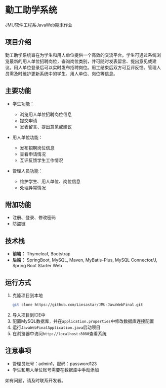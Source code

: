 # 勤工助学系统
JMU软件工程系JavaWeb期末作业
## 项目介绍
勤工助学系统旨在为学生和用人单位提供一个高效的交流平台。学生可通过系统浏览最新的用人单位招聘岗位，查询岗位类别，并可随时发表留言、提出意见或建议。用人单位登录后可以实时发布招聘岗位。用工结束后双方可互评反馈。管理人员需及时维护更新系统中的学生、用人单位、岗位等信息。

## 主要功能
- 学生功能：
  - 浏览用人单位招聘岗位信息
  - 提交申请
  - 发表留言、提出意见或建议

- 用人单位功能：
  - 发布招聘岗位信息
  - 查看申请情况
  - 互评反馈学生工作情况

- 管理人员功能：
  - 维护学生、用人单位、岗位信息
  - 处理异常情况

## 附加功能
- 注册、登录、修改密码
- 防盗链

## 技术栈
- **前端：** Thymeleaf, Bootstrap
- **后端：** SpringBoot, MySQL, Maven, MyBatis-Plus, MySQL Connector/J, Spring Boot Starter Web

## 运行方式
1. 克隆项目到本地
   ```bash
   git clone https://github.com/Linsastar/JMU-JavaWebFinal.git
2. 导入项目到IDE中
3. 配置MySQL数据库，并在`application.properties`中修改数据库连接配置
4. 运行`JavaWebFinalApplication.java`启动项目
5. 在浏览器中访问`http://localhost:8080`查看系统

## 注意事项
- 管理员账号：admin1，密码：password123
- 学生和用人单位账号需要在数据库中手动添加

如有问题，请及时联系开发者。
